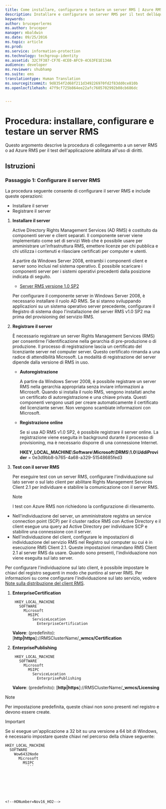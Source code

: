 ```yaml
---
title: Come installare, configurare e testare un server RMS | Azure RMS
description: Installare e configurare un server RMS per il test dell&quot;applicazione abilitata all&quot;uso di diritti.
keywords: 
author: bruceperlerms
ms.author: bruceper
manager: mbaldwin
ms.date: 09/25/2016
ms.topic: article
ms.prod: 
ms.service: information-protection
ms.technology: techgroup-identity
ms.assetid: 32C7F387-CF7E-4CE0-AFC9-4C63FE1E134A
audience: developer
ms.reviewer: shubhamp
ms.suite: ems
translationtype: Human Translation
ms.sourcegitcommit: 9d8354f2d68f211d349226970fd2f83dd0ce810b
ms.openlocfilehash: 47f9cf725b864ee22afc7605702992b08cb686dc


---
```


# <a name="howto-install-configure-and-test-with-an-rms-server"></a>Procedura: installare, configurare e testare un server RMS

Questo argomento descrive la procedura di collegamento a un server RMS o ad Azure RMS per il test dell'applicazione abilitata all'uso di diritti.
 
## <a name="instructions"></a>Istruzioni

### <a name="step-1-setup-your-rms-server"></a>Passaggio 1: Configurare il server RMS

La procedura seguente consente di configurare il server RMS e include queste operazioni:

-   Installare il server
-   Registrare il server

1.  **Installare il server**

    Active Directory Rights Management Services (AD RMS) è costituito da componenti server e client separati. Il componente server viene implementato come set di servizi Web che è possibile usare per amministrare un'infrastruttura RMS, emettere licenze per chi pubblica e chi utilizza i contenuti e rilasciare certificati per computer e utenti.

    A partire da Windows Server 2008, entrambi i componenti client e server sono inclusi nel sistema operativo. È possibile scaricare i componenti server per i sistemi operativi precedenti dalla posizione indicata di seguito.

    -   [Server RMS versione 1.0 SP2](http://go.microsoft.com/fwlink/p/?linkid=73722)

    Per configurare il componente server in Windows Server 2008, è necessario installare il ruolo AD RMS. Se si stanno sviluppando applicazioni su un sistema operativo server precedente, configurare il Registro di sistema dopo l'installazione del server RMS v1.0 SP2 ma prima del provisioning del servizio RMS.

2.  **Registrare il server**

    È necessario registrare un server Rights Management Services (RMS) per consentirne l'identificazione nella gerarchia di pre-produzione o di produzione. Il processo di registrazione lascia un certificato del licenziante server nel computer server. Questo certificato rimanda a una radice di attendibilità Microsoft. La modalità di registrazione del server dipende dalla versione di RMS in uso.

    -   **Autoregistrazione**

        A partire da Windows Server 2008, è possibile registrare un server RMS nella gerarchia appropriata senza inviare informazioni a Microsoft. Quando si installa il ruolo RMS, vengono installati anche un certificato di autoregistrazione e una chiave privata. Questi componenti vengono usati per creare automaticamente il certificato del licenziante server. Non vengono scambiate informazioni con Microsoft.

    -   **Registrazione online**

        Se si usa AD RMS v1.0 SP2, è possibile registrare il server online. La registrazione viene eseguita in background durante il processo di provisioning, ma è necessario disporre di una connessione Internet.

        **HKEY\_LOCAL\_MACHINE**\\**Software**\\**Microsoft**\\**DRMS**\\**1.0**\\**UddiProvider** = 0e3d9bb8-b765-4a68-a329-51548685fed3

3. **Test con il server RMS**

    Per eseguire test con un server RMS, configurare l'individuazione sul lato server o sul lato client per abilitare Rights Management Services Client 2.1 per individuare e stabilire la comunicazione con il server RMS.

    > [!Note]
    > I test con Azure RMS non richiedono la configurazione di rilevamento.

  - Nell'individuazione del server, un amministratore registra un service connection point (SCP) per il cluster radice RMS con Active Directory e il client esegue una query ad Active Directory per individuare SCP e stabilire una connessione con il server.
  - Nell'individuazione del client, configurare le impostazioni di individuazione del servizio RMS nel Registro sul computer su cui è in esecuzione RMS Client 2.1. Queste impostazioni rimandano RMS Client 2.1 al server RMS da usare. Quando sono presenti, l'individuazione non viene eseguita sul lato server.

  Per configurare l'individuazione sul lato client, è possibile impostare le chiavi del registro seguenti in modo che puntino al server RMS. Per informazioni su come configurare l'individuazione sul lato servizio, vedere [Note sulla distribuzione del client RMS](https://technet.microsoft.com/library/jj159267(WS.10).aspx).

1. **EnterpriseCertification**

        HKEY_LOCAL_MACHINE
          SOFTWARE
            Microsoft
              MSIPC
                ServiceLocation
                  EnterpriseCertification

   **Valore**: (predefinito): [**http|https**]://RMSClusterName/**_wmcs/Certification**

2. **EnterprisePublishing**

        HKEY_LOCAL_MACHINE
          SOFTWARE
            Microsoft
              MSIPC
                ServiceLocation
                  EnterprisePublishing
                  
   **Valore**: (predefinito): [**http|https**]://RMSClusterName/**_wmcs/Licensing**

>[!NOTE] 
> Per impostazione predefinita, queste chiavi non sono presenti nel registro e devono essere create.

>[!IMPORTANT] 
> Se si esegue un'applicazione a 32 bit su una versione a 64 bit di Windows, è necessario impostare queste chiavi nel percorso della chiave seguente:<p>
  ```    
  HKEY_LOCAL_MACHINE
    SOFTWARE
      Wow6432Node
        Microsoft
          MSIPC
            ```

 

 



<!--HONumber=Nov16_HO2-->


